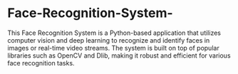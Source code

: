 # Face-Recognition-System-
This Face Recognition System is a Python-based application that utilizes computer vision and deep learning to recognize and identify faces in images or real-time video streams. The system is built on top of popular libraries such as OpenCV and Dlib, making it robust and efficient for various face recognition tasks.
